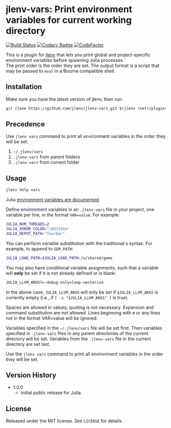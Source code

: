 # jlenv-vars: Print environment variables for current working directory

[![Build Status](https://travis-ci.com/jlenv/jlenv-vars.svg?branch=master)](https://travis-ci.com/jlenv/jlenv-vars) [![Codacy Badge](https://api.codacy.com/project/badge/Grade/c23be1aa3ab3407d84a062f163d13ca8)](https://www.codacy.com/manual/taqtiqa-mark/jlenv-jlenv-vars?utm_source=github.com&amp;utm_medium=referral&amp;utm_content=jlenv/jlenv-vars&amp;utm_campaign=Badge_Grade) [![CodeFactor](https://www.codefactor.io/repository/github/jlenv/jlenv-vars/badge)](https://www.codefactor.io/repository/github/jlenv/jlenv-vars)

This is a plugin for [jlenv](https://github.com/jlenv/jlenv)
that lets you print global and project-specific environment variables
before spawning Julia processes.  
The print order is the order they are set.
The output format is a script that may be passed to `eval` in a Bourne
compatible shell.

## Installation

Make sure you have the latest version of jlenv, then run:

```bash
git clone https://github.com/jlenv/jlenv-vars.git $(jlenv root)/plugins/jlenv-vars
```

## Precedence

Use `jlenv vars` command to print all environment variables in the
order they will be set.

1. `~/.jlenv/vars`
1. `.jlenv-vars` from parent folders
1. `.jlenv-vars` from current folder

## Usage

```bash
jlenv help vars
```

Julia [environment variables are documented](https://docs.julialang.org/en/v1/manual/environment-variables/index.html).

Define environment variables in an `.jlenv-vars` file in your project,
one variable per line, in the format `VAR=value`.
For example:

```bash
JULIA_NUM_THREADS=2
JULIA_ERROR_COLOR="\033[91m"
JULIA_DEPOT_PATH="foo/bar"
```

You can perform variable substitution with the traditional `$`
syntax. For example, to append to `GEM_PATH`:

```bash
JULIA_LOAD_PATH=$JULIA_LOAD_PATH:/u/shared/gems
```

You may also have conditional variable assignments, such that a
variable will **only** be set if it is not already defined or is blank:

```bash
JULIA_LLVM_ARGS?=-debug-only=loop-vectorize
```

In the above case, `JULIA_LLVM_ARGS` will only be set if `$JULIA_LLVM_ARGS` is
currently empty (i.e., if `[ -z "$JULIA_LLVM_ARGS" ]` is true).

Spaces are allowed in values; quoting is not necessary. Expansion and
command substitution are not allowed. Lines beginning with `#` or any
lines not in the format VAR=value will be ignored.

Variables specified in the `~/.jlenv/vars` file will be set
first. Then variables specified in `.jlenv-vars` files in any parent
directories of the current directory will be set. Variables from the
`.jlenv-vars` file in the current directory are set last.

Use the `jlenv vars` command to print all environment variables in the
order they will be set.

## Version History

- 1.0.0
  - Initial public release for Julia.

## License

Released under the MIT license. See `LICENSE` for details.
